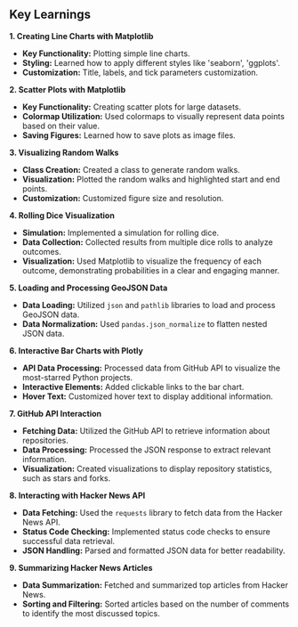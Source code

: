 ## Key Learnings

**1. Creating Line Charts with Matplotlib**

- **Key Functionality:** Plotting simple line charts.
- **Styling:** Learned how to apply different styles like 'seaborn', 'ggplots'.
- **Customization:** Title, labels, and tick parameters customization.

**2. Scatter Plots with Matplotlib**

- **Key Functionality:** Creating scatter plots for large datasets.
- **Colormap Utilization:** Used colormaps to visually represent data points based on their value.
- **Saving Figures:** Learned how to save plots as image files.

**3. Visualizing Random Walks**

- **Class Creation:** Created a class to generate random walks.
- **Visualization:** Plotted the random walks and highlighted start and end points.
- **Customization:** Customized figure size and resolution.

**4. Rolling Dice Visualization**

- **Simulation:** Implemented a simulation for rolling dice.
- **Data Collection:** Collected results from multiple dice rolls to analyze outcomes.
- **Visualization:** Used Matplotlib to visualize the frequency of each outcome, demonstrating probabilities in a clear and engaging manner.

**5. Loading and Processing GeoJSON Data**

- **Data Loading:** Utilized `json` and `pathlib` libraries to load and process GeoJSON data.
- **Data Normalization:** Used `pandas.json_normalize` to flatten nested JSON data.

**6. Interactive Bar Charts with Plotly**

- **API Data Processing:** Processed data from GitHub API to visualize the most-starred Python projects.
- **Interactive Elements:** Added clickable links to the bar chart.
- **Hover Text:** Customized hover text to display additional information.

**7. GitHub API Interaction**

- **Fetching Data:** Utilized the GitHub API to retrieve information about repositories.
- **Data Processing:** Processed the JSON response to extract relevant information.
- **Visualization:** Created visualizations to display repository statistics, such as stars and forks.

**8. Interacting with Hacker News API**

- **Data Fetching:** Used the `requests` library to fetch data from the Hacker News API.
- **Status Code Checking:** Implemented status code checks to ensure successful data retrieval.
- **JSON Handling:** Parsed and formatted JSON data for better readability.

**9. Summarizing Hacker News Articles**

- **Data Summarization:** Fetched and summarized top articles from Hacker News.
- **Sorting and Filtering:** Sorted articles based on the number of comments to identify the most discussed topics.


